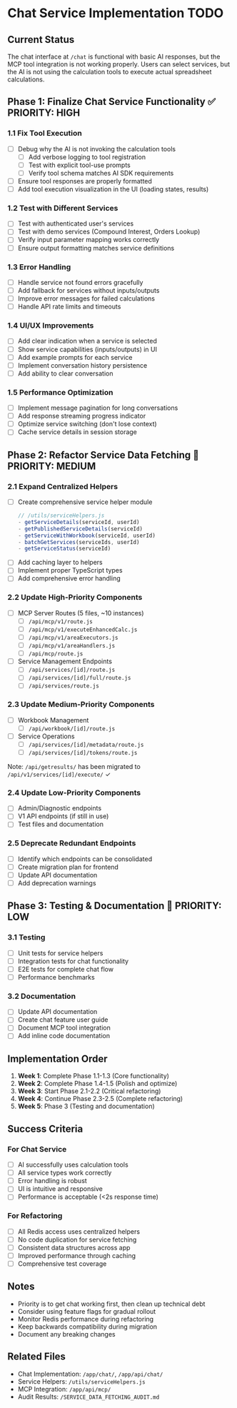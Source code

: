 # Chat Service Implementation TODO

## Current Status
The chat interface at `/chat` is functional with basic AI responses, but the MCP tool integration is not working properly. Users can select services, but the AI is not using the calculation tools to execute actual spreadsheet calculations.

## Phase 1: Finalize Chat Service Functionality ✅ PRIORITY: HIGH

### 1.1 Fix Tool Execution
- [ ] Debug why the AI is not invoking the calculation tools
  - [ ] Add verbose logging to tool registration
  - [ ] Test with explicit tool-use prompts
  - [ ] Verify tool schema matches AI SDK requirements
- [ ] Ensure tool responses are properly formatted
- [ ] Add tool execution visualization in the UI (loading states, results)

### 1.2 Test with Different Services
- [ ] Test with authenticated user's services
- [ ] Test with demo services (Compound Interest, Orders Lookup)
- [ ] Verify input parameter mapping works correctly
- [ ] Ensure output formatting matches service definitions

### 1.3 Error Handling
- [ ] Handle service not found errors gracefully
- [ ] Add fallback for services without inputs/outputs
- [ ] Improve error messages for failed calculations
- [ ] Handle API rate limits and timeouts

### 1.4 UI/UX Improvements
- [ ] Add clear indication when a service is selected
- [ ] Show service capabilities (inputs/outputs) in UI
- [ ] Add example prompts for each service
- [ ] Implement conversation history persistence
- [ ] Add ability to clear conversation

### 1.5 Performance Optimization
- [ ] Implement message pagination for long conversations
- [ ] Add response streaming progress indicator
- [ ] Optimize service switching (don't lose context)
- [ ] Cache service details in session storage

## Phase 2: Refactor Service Data Fetching 📁 PRIORITY: MEDIUM

### 2.1 Expand Centralized Helpers
- [ ] Create comprehensive service helper module
  ```javascript
  // /utils/serviceHelpers.js
  - getServiceDetails(serviceId, userId)
  - getPublishedServiceDetails(serviceId)
  - getServiceWithWorkbook(serviceId, userId)
  - batchGetServices(serviceIds, userId)
  - getServiceStatus(serviceId)
  ```
- [ ] Add caching layer to helpers
- [ ] Implement proper TypeScript types
- [ ] Add comprehensive error handling

### 2.2 Update High-Priority Components
- [ ] MCP Server Routes (5 files, ~10 instances)
  - [ ] `/api/mcp/v1/route.js`
  - [ ] `/api/mcp/v1/executeEnhancedCalc.js`
  - [ ] `/api/mcp/v1/areaExecutors.js`
  - [ ] `/api/mcp/v1/areaHandlers.js`
  - [ ] `/api/mcp/route.js`
- [ ] Service Management Endpoints
  - [ ] `/api/services/[id]/route.js`
  - [ ] `/api/services/[id]/full/route.js`
  - [ ] `/api/services/route.js`

### 2.3 Update Medium-Priority Components
- [ ] Workbook Management
  - [ ] `/api/workbook/[id]/route.js`
- [ ] Service Operations
  - [ ] `/api/services/[id]/metadata/route.js`
  - [ ] `/api/services/[id]/tokens/route.js`

Note: `/api/getresults/` has been migrated to `/api/v1/services/[id]/execute/` ✓

### 2.4 Update Low-Priority Components
- [ ] Admin/Diagnostic endpoints
- [ ] V1 API endpoints (if still in use)
- [ ] Test files and documentation

### 2.5 Deprecate Redundant Endpoints
- [ ] Identify which endpoints can be consolidated
- [ ] Create migration plan for frontend
- [ ] Update API documentation
- [ ] Add deprecation warnings

## Phase 3: Testing & Documentation 📝 PRIORITY: LOW

### 3.1 Testing
- [ ] Unit tests for service helpers
- [ ] Integration tests for chat functionality
- [ ] E2E tests for complete chat flow
- [ ] Performance benchmarks

### 3.2 Documentation
- [ ] Update API documentation
- [ ] Create chat feature user guide
- [ ] Document MCP tool integration
- [ ] Add inline code documentation

## Implementation Order

1. **Week 1**: Complete Phase 1.1-1.3 (Core functionality)
2. **Week 2**: Complete Phase 1.4-1.5 (Polish and optimize)
3. **Week 3**: Start Phase 2.1-2.2 (Critical refactoring)
4. **Week 4**: Continue Phase 2.3-2.5 (Complete refactoring)
5. **Week 5**: Phase 3 (Testing and documentation)

## Success Criteria

### For Chat Service
- [ ] AI successfully uses calculation tools
- [ ] All service types work correctly
- [ ] Error handling is robust
- [ ] UI is intuitive and responsive
- [ ] Performance is acceptable (<2s response time)

### For Refactoring
- [ ] All Redis access uses centralized helpers
- [ ] No code duplication for service fetching
- [ ] Consistent data structures across app
- [ ] Improved performance through caching
- [ ] Comprehensive test coverage

## Notes

- Priority is to get chat working first, then clean up technical debt
- Consider using feature flags for gradual rollout
- Monitor Redis performance during refactoring
- Keep backwards compatibility during migration
- Document any breaking changes

## Related Files
- Chat Implementation: `/app/chat/`, `/app/api/chat/`
- Service Helpers: `/utils/serviceHelpers.js`
- MCP Integration: `/app/api/mcp/`
- Audit Results: `/SERVICE_DATA_FETCHING_AUDIT.md`